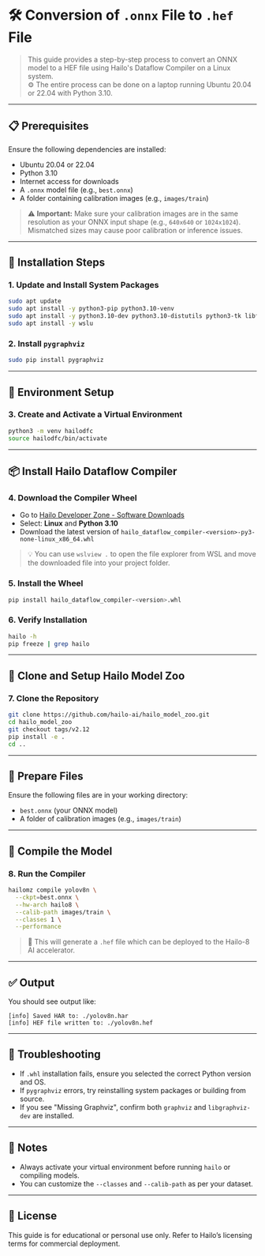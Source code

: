 # 🛠️ Conversion of `.onnx` File to `.hef` File

> This guide provides a step-by-step process to convert an ONNX model to a HEF file using Hailo's Dataflow Compiler on a Linux system.  
> ⚙️ The entire process can be done on a laptop running Ubuntu 20.04 or 22.04 with Python 3.10.

---

## 📋 Prerequisites

Ensure the following dependencies are installed:

- Ubuntu 20.04 or 22.04
- Python 3.10
- Internet access for downloads
- A `.onnx` model file (e.g., `best.onnx`)
- A folder containing calibration images (e.g., `images/train`)
> ⚠️ **Important:** Make sure your calibration images are in the same resolution as your ONNX input shape (e.g., `640x640` or `1024x1024`). Mismatched sizes may cause poor calibration or inference issues.


---

## 🔧 Installation Steps

### 1. Update and Install System Packages

```bash
sudo apt update
sudo apt install -y python3-pip python3.10-venv
sudo apt install -y python3.10-dev python3.10-distutils python3-tk libfuse2 graphviz libgraphviz-dev
sudo apt install -y wslu
```

### 2. Install `pygraphviz`

```bash
sudo pip install pygraphviz
```

---

## 🧪 Environment Setup

### 3. Create and Activate a Virtual Environment

```bash
python3 -m venv hailodfc
source hailodfc/bin/activate
```

---

## 📦 Install Hailo Dataflow Compiler

### 4. Download the Compiler Wheel

- Go to [Hailo Developer Zone - Software Downloads](https://hailo.ai/developer-zone/software-downloads/)
- Select: **Linux** and **Python 3.10**
- Download the latest version of `hailo_dataflow_compiler-<version>-py3-none-linux_x86_64.whl`

> 💡 You can use `wslview .` to open the file explorer from WSL and move the downloaded file into your project folder.

### 5. Install the Wheel

```bash
pip install hailo_dataflow_compiler-<version>.whl
```

### 6. Verify Installation

```bash
hailo -h
pip freeze | grep hailo
```

---

## 🧬 Clone and Setup Hailo Model Zoo

### 7. Clone the Repository

```bash
git clone https://github.com/hailo-ai/hailo_model_zoo.git
cd hailo_model_zoo
git checkout tags/v2.12
pip install -e .
cd ..
```

---

## 📁 Prepare Files

Ensure the following files are in your working directory:

- `best.onnx` (your ONNX model)
- A folder of calibration images (e.g., `images/train`)

---

## 🚀 Compile the Model

### 8. Run the Compiler

```bash
hailomz compile yolov8n \
  --ckpt=best.onnx \
  --hw-arch hailo8 \
  --calib-path images/train \
  --classes 1 \
  --performance
```

> 📍 This will generate a `.hef` file which can be deployed to the Hailo-8 AI accelerator.

---

## ✅ Output

You should see output like:

```
[info] Saved HAR to: ./yolov8n.har
[info] HEF file written to: ./yolov8n.hef
```

---

## 🧯 Troubleshooting

- If `.whl` installation fails, ensure you selected the correct Python version and OS.
- If `pygraphviz` errors, try reinstalling system packages or building from source.
- If you see "Missing Graphviz", confirm both `graphviz` and `libgraphviz-dev` are installed.

---

## 📎 Notes

- Always activate your virtual environment before running `hailo` or compiling models.
- You can customize the `--classes` and `--calib-path` as per your dataset.

---

## 📄 License

This guide is for educational or personal use only. Refer to Hailo’s licensing terms for commercial deployment.









